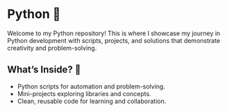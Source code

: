 # Python 🐍

Welcome to my Python repository! This is where I showcase my journey in Python development with scripts, projects, and solutions that demonstrate creativity and problem-solving.

## What’s Inside? 📂
- Python scripts for automation and problem-solving.
- Mini-projects exploring libraries and concepts.
- Clean, reusable code for learning and collaboration.

